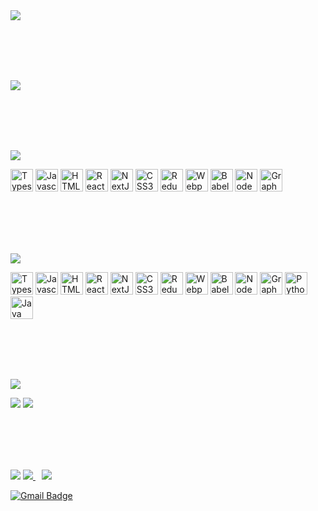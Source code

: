 <!--Header-->
<img src="https://capsule-render.vercel.app/api?type=slice&color=ff0000&height=300&section=header&text=Asi%20Hub&rotate=20&fontSize=70&fontAlign=75&fontAlignY=15&fontColor=ffffff&animation=blink" />

<br><br><br><br>

<img src="https://capsule-render.vercel.app/api?type=rect&color=ffffff&height=80&section=header&text=Hello%20there&rotate=0&fontSize=30&fontAlign=22&fontAlignY=50&fontColor=ff0000&animation=fadeIn" />


<br><br><br><br>


<!--Skill----------------------------------------------------------------------------------------------->
<img src="https://capsule-render.vercel.app/api?type=rect&color=ff0000&height=50&section=header&text=Skills&rotate=0&fontSize=30&fontAlign=7&fontAlignY=50&fontColor=ffffff&animation=fadeIn" />

<p align="left">
  <!--TypeScipt-->
  <a href="https://www.typescriptlang.org/" target="_blank" rel="noreferrer"><img src="https://raw.githubusercontent.com/danielcranney/readme-generator/main/public/icons/skills/typescript-colored.svg" width="36" height="36" alt="Typescript" /></a>
  <!--JavaScript-->
  <a href="https://developer.mozilla.org/en-US/docs/Web/JavaScript" target="_blank" rel="noreferrer"><img src="https://raw.githubusercontent.com/danielcranney/readme-generator/main/public/icons/skills/javascript-colored.svg" width="36" height="36" alt="Javascript" /></a>
  <!--HTML5-->
  <a href="https://developer.mozilla.org/en-US/docs/Glossary/HTML5" target="_blank" rel="noreferrer"><img src="https://raw.githubusercontent.com/danielcranney/readme-generator/main/public/icons/skills/html5-colored.svg" width="36" height="36" alt="HTML5" /></a>
  <!--React-->
  <a href="https://reactjs.org/" target="_blank" rel="noreferrer"><img src="https://raw.githubusercontent.com/danielcranney/readme-generator/main/public/icons/skills/react-colored.svg" width="36" height="36" alt="React" /></a>
  <!--Next.js-->
  <a href="https://nextjs.org/docs" target="_blank" rel="noreferrer"><img src="https://raw.githubusercontent.com/danielcranney/readme-generator/main/public/icons/skills/nextjs-colored.svg" width="36" height="36" alt="NextJs" /></a>
  <!--CSS3-->
  <a href="https://www.w3.org/TR/CSS/#css" target="_blank" rel="noreferrer"><img src="https://raw.githubusercontent.com/danielcranney/readme-generator/main/public/icons/skills/css3-colored.svg" width="36" height="36" alt="CSS3" /></a>
  <!--Redux-->
  <a href="https://redux.js.org/" target="_blank" rel="noreferrer"><img src="https://raw.githubusercontent.com/danielcranney/readme-generator/main/public/icons/skills/redux-colored.svg" width="36" height="36" alt="Redux" /></a>
  <!--Webpack-->
  <a href="https://webpack.js.org/" target="_blank" rel="noreferrer"><img src="https://raw.githubusercontent.com/danielcranney/readme-generator/main/public/icons/skills/webpack-colored.svg" width="36" height="36" alt="Webpack" /></a>
  <!--Babel-->
  <a href="https://babeljs.io/" target="_blank" rel="noreferrer"><img src="https://raw.githubusercontent.com/danielcranney/readme-generator/main/public/icons/skills/babel-colored.svg" width="36" height="36" alt="Babel" /></a>
  <!--Node.js-->
  <a href="https://nodejs.org/en/" target="_blank" rel="noreferrer"><img src="https://raw.githubusercontent.com/danielcranney/readme-generator/main/public/icons/skills/nodejs-colored.svg" width="36" height="36" alt="NodeJS" /></a>
  <!--GraphQL-->
  <a href="https://graphql.org/" target="_blank" rel="noreferrer"><img src="https://raw.githubusercontent.com/danielcranney/readme-generator/main/public/icons/skills/graphql-colored.svg" width="36" height="36" alt="GraphQL" /></a>
  <!--Strapi-->
</p>


<br><br><br><br>


<!--Leaning----------------------------------------------------------------------------------------------->
<img src="https://capsule-render.vercel.app/api?type=rect&color=ff0000&height=50&section=header&text=Leaning&rotate=0&fontSize=30&fontAlign=7&fontAlignY=50&fontColor=ffffff&animation=fadeIn" />

<p align="left">
  <!--TypeScipt-->
  <a href="https://www.typescriptlang.org/" target="_blank" rel="noreferrer"><img src="https://raw.githubusercontent.com/danielcranney/readme-generator/main/public/icons/skills/typescript-colored.svg" width="36" height="36" alt="Typescript" /></a>
  <!--JavaScript-->
  <a href="https://developer.mozilla.org/en-US/docs/Web/JavaScript" target="_blank" rel="noreferrer"><img src="https://raw.githubusercontent.com/danielcranney/readme-generator/main/public/icons/skills/javascript-colored.svg" width="36" height="36" alt="Javascript" /></a>
  <!--HTML5-->
  <a href="https://developer.mozilla.org/en-US/docs/Glossary/HTML5" target="_blank" rel="noreferrer"><img src="https://raw.githubusercontent.com/danielcranney/readme-generator/main/public/icons/skills/html5-colored.svg" width="36" height="36" alt="HTML5" /></a>
  <!--React-->
  <a href="https://reactjs.org/" target="_blank" rel="noreferrer"><img src="https://raw.githubusercontent.com/danielcranney/readme-generator/main/public/icons/skills/react-colored.svg" width="36" height="36" alt="React" /></a>
  <!--Next.js-->
  <a href="https://nextjs.org/docs" target="_blank" rel="noreferrer"><img src="https://raw.githubusercontent.com/danielcranney/readme-generator/main/public/icons/skills/nextjs-colored.svg" width="36" height="36" alt="NextJs" /></a>
  <!--CSS3-->
  <a href="https://www.w3.org/TR/CSS/#css" target="_blank" rel="noreferrer"><img src="https://raw.githubusercontent.com/danielcranney/readme-generator/main/public/icons/skills/css3-colored.svg" width="36" height="36" alt="CSS3" /></a>
  <!--Redux-->
  <a href="https://redux.js.org/" target="_blank" rel="noreferrer"><img src="https://raw.githubusercontent.com/danielcranney/readme-generator/main/public/icons/skills/redux-colored.svg" width="36" height="36" alt="Redux" /></a>
  <!--Webpack-->
  <a href="https://webpack.js.org/" target="_blank" rel="noreferrer"><img src="https://raw.githubusercontent.com/danielcranney/readme-generator/main/public/icons/skills/webpack-colored.svg" width="36" height="36" alt="Webpack" /></a>
  <!--Babel-->
  <a href="https://babeljs.io/" target="_blank" rel="noreferrer"><img src="https://raw.githubusercontent.com/danielcranney/readme-generator/main/public/icons/skills/babel-colored.svg" width="36" height="36" alt="Babel" /></a>
  <!--Node.js-->
  <a href="https://nodejs.org/en/" target="_blank" rel="noreferrer"><img src="https://raw.githubusercontent.com/danielcranney/readme-generator/main/public/icons/skills/nodejs-colored.svg" width="36" height="36" alt="NodeJS" /></a>
  <!--GraphQL-->
  <a href="https://graphql.org/" target="_blank" rel="noreferrer"><img src="https://raw.githubusercontent.com/danielcranney/readme-generator/main/public/icons/skills/graphql-colored.svg" width="36" height="36" alt="GraphQL" /></a>
  <!--Python-->
  <a href="https://www.python.org/" target="_blank" rel="noreferrer"><img src="https://raw.githubusercontent.com/danielcranney/readme-generator/main/public/icons/skills/python-colored.svg" width="36" height="36" alt="Python" /></a>
  <!--Java-->
  <a href="https://www.oracle.com/java/" target="_blank" rel="noreferrer"><img src="https://raw.githubusercontent.com/danielcranney/readme-generator/main/public/icons/skills/java-colored.svg" width="36" height="36" alt="Java" /></a>
</p>


<br><br><br><br>


<!--Use Languages----------------------------------------------------------------------------------------------->
<img src="https://capsule-render.vercel.app/api?type=rect&color=ff0000&height=50&section=header&text=Use%20Languages&rotate=0&fontSize=30&fontAlign=15&fontAlignY=50&fontColor=ffffff&animation=fadeIn" />

<p align="left">
  <img src="https://github-readme-stats.vercel.app/api/top-langs/?username=Hanui-Asi&title_color=ff0000&text_color=909090&border_color=ff0000&border_radius=null&card_width=425" />
  <img src="https://github-readme-stats.vercel.app/api?username=Hanui-Asi&show_icons=true&include_all_commits&title_color=ff0000&icon_color=ff0000&text_color=909090&border_color=ff0000&border_radius=null&custom_title=Asi%20GitHub%20Stats&card_width=425&line_height=40" />
</p>


<br><br><br><br>


<!--Footer----------------------------------------------------------------------------------------------->
<img src="https://capsule-render.vercel.app/api?type=rect&color=ffffff&height=80&section=header&text=Thanks%20for%20visiting%20my%20hub&rotate=0&fontSize=30&fontAlign=22&fontAlignY=50&fontColor=ff0000&animation=fadeIn" />

<a href="https://hits.seeyoufarm.com">
  <img src="https://hits.seeyoufarm.com/api/count/incr/badge.svg?url=https%3A%2F%2Fgithub.com%2FHanui-Asi&count_bg=%23FF0000&title_bg=%23FF0000&icon=riotgames.svg&icon_color=%23FFFFFF&title=Hanui-Asi&edge_flat=false" />
</a>
<a href="https://www.instagram.com/hanui_asi/">
    <img 
        src="http://img.shields.io/badge/-E4405F?style=flat&logo=Instagram&link=https://www.instagram.com/hanui_asi/"
        style="height : auto; margin-left : 10px; margin-right : 10px;"/>
</a>

[![Gmail Badge](https://img.shields.io/badge/Gmail-d14836?style=flat-square&logo=Gmail&logoColor=white&link=mailto:l.lise413@gmail.com)](mailto:l.lise413@gmail.com)
